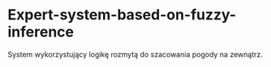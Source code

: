 # Expert-system-based-on-fuzzy-inference
System wykorzystujący logikę rozmytą do szacowania pogody na zewnątrz.
